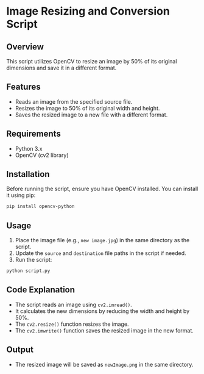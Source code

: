 # Image Resizing and Conversion Script

## Overview
This script utilizes OpenCV to resize an image by 50% of its original dimensions and save it in a different format.

## Features
- Reads an image from the specified source file.
- Resizes the image to 50% of its original width and height.
- Saves the resized image to a new file with a different format.

## Requirements
- Python 3.x
- OpenCV (cv2 library)

## Installation
Before running the script, ensure you have OpenCV installed. You can install it using pip:

```bash
pip install opencv-python
```

## Usage
1. Place the image file (e.g., `new image.jpg`) in the same directory as the script.
2. Update the `source` and `destination` file paths in the script if needed.
3. Run the script:

```bash
python script.py
```

## Code Explanation
- The script reads an image using `cv2.imread()`.
- It calculates the new dimensions by reducing the width and height by 50%.
- The `cv2.resize()` function resizes the image.
- The `cv2.imwrite()` function saves the resized image in the new format.

## Output
- The resized image will be saved as `newImage.png` in the same directory.

